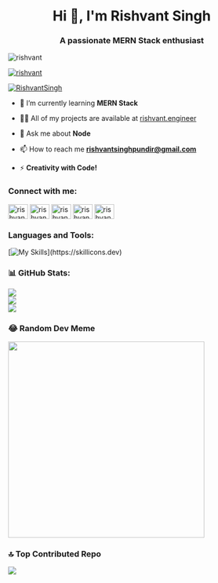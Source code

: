 <h1 align="center">Hi 👋, I'm Rishvant Singh</h1>
<h3 align="center">A passionate MERN Stack enthusiast</h3>

<p align="left"> <img src="https://visitcount.itsvg.in/api?id=rishvant&icon=5&color=1" alt="rishvant" /> </p>

<p align="left"> <a href="https://github.com/ryo-ma/github-profile-trophy"><img src="https://github-profile-trophy.vercel.app/?username=rishvant&theme=radical&no-frame=false&no-bg=false&margin-w=4" alt="rishvant" /></a> </p>

<p align="left"> <a href="https://twitter.com/RishvantSingh" target="blank"><img src="https://img.shields.io/twitter/follow/RishvantSingh?logo=twitter&style=for-the-badge" alt="RishvantSingh" /></a> </p>

- 🌱 I’m currently learning **MERN Stack**

- 👨‍💻 All of my projects are available at [rishvant.engineer](https://rishvant.engineer)

- 💬 Ask me about **Node**

- 📫 How to reach me **rishvantsinghpundir@gmail.com**

- ⚡ **Creativity with Code!**

<h3 align="left">Connect with me:</h3>
<p align="left">
<a href="https://twitter.com/rishvantsingh" target="blank"><img align="center" src="https://raw.githubusercontent.com/rahuldkjain/github-profile-readme-generator/master/src/images/icons/Social/twitter.svg" alt="rishvantsingh" height="30" width="40" /></a>
<a href="https://linkedin.com/in/rishvant-singh" target="blank"><img align="center" src="https://raw.githubusercontent.com/rahuldkjain/github-profile-readme-generator/master/src/images/icons/Social/linked-in-alt.svg" alt="rishvant-singh" height="30" width="40" /></a>
<a href="https://instagram.com/rishvantsp" target="blank"><img align="center" src="https://raw.githubusercontent.com/rahuldkjain/github-profile-readme-generator/master/src/images/icons/Social/instagram.svg" alt="rishvantsp" height="30" width="40" /></a>
<a href="https://www.codechef.com/users/rishvant" target="blank"><img align="center" src="https://cdn.jsdelivr.net/npm/simple-icons@3.1.0/icons/codechef.svg" alt="rishvant" height="30" width="40" /></a>
<a href="https://www.hackerrank.com/rishvant" target="blank"><img align="center" src="https://raw.githubusercontent.com/rahuldkjain/github-profile-readme-generator/master/src/images/icons/Social/hackerrank.svg" alt="rishvant" height="30" width="40" /></a>
</p>

<h3 align="left">Languages and Tools:</h3>

[![My Skills](https://skillicons.dev/icons?i=html,css,js,c,cpp,bootstrap,tailwind,jquery,nodejs,express,mongodb,react,nextjs,git,github,heroku,redux,vite,vercel,)](https://skillicons.dev)

### 📊 GitHub Stats:
![](https://github-readme-stats.vercel.app/api?username=rishvant&theme=dark&hide_border=false&include_all_commits=true&count_private=false)<br/>
![](https://github-readme-streak-stats.herokuapp.com/?user=rishvant&theme=dark&hide_border=false)<br/>
![](https://github-readme-stats.vercel.app/api/top-langs/?username=rishvant&theme=dark&hide_border=false&include_all_commits=true&count_private=false&layout=compact)
 
### 😂 Random Dev Meme
<img src='https://randommeme-five.vercel.app/' style="height: 400px;"/>

### 🔝 Top Contributed Repo
![](https://github-contributor-stats.vercel.app/api?username=rishvant&limit=5&theme=dark&combine_all_yearly_contributions=true)
